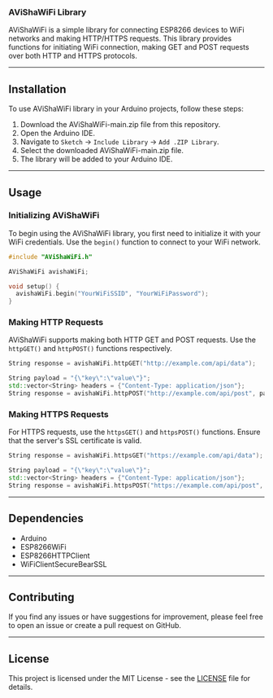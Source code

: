 
### AViShaWiFi Library

AViShaWiFi is a simple library for connecting ESP8266 devices to WiFi networks and making HTTP/HTTPS requests. This library provides functions for initiating WiFi connection, making GET and POST requests over both HTTP and HTTPS protocols.

---

## Installation

To use AViShaWiFi library in your Arduino projects, follow these steps:

1. Download the AViShaWiFi-main.zip file from this repository.
2. Open the Arduino IDE.
3. Navigate to `Sketch` -> `Include Library` -> `Add .ZIP Library`.
4. Select the downloaded AViShaWiFi-main.zip file.
5. The library will be added to your Arduino IDE.

---

## Usage

### Initializing AViShaWiFi

To begin using the AViShaWiFi library, you first need to initialize it with your WiFi credentials. Use the `begin()` function to connect to your WiFi network.

```cpp
#include "AViShaWiFi.h"

AViShaWiFi avishaWiFi;

void setup() {
  avishaWiFi.begin("YourWiFiSSID", "YourWiFiPassword");
}
```

### Making HTTP Requests

AViShaWiFi supports making both HTTP GET and POST requests. Use the `httpGET()` and `httpPOST()` functions respectively.

```cpp
String response = avishaWiFi.httpGET("http://example.com/api/data");
```

```cpp
String payload = "{\"key\":\"value\"}";
std::vector<String> headers = {"Content-Type: application/json"};
String response = avishaWiFi.httpPOST("http://example.com/api/post", payload, headers);
```

### Making HTTPS Requests

For HTTPS requests, use the `httpsGET()` and `httpsPOST()` functions. Ensure that the server's SSL certificate is valid.

```cpp
String response = avishaWiFi.httpsGET("https://example.com/api/data");
```

```cpp
String payload = "{\"key\":\"value\"}";
std::vector<String> headers = {"Content-Type: application/json"};
String response = avishaWiFi.httpsPOST("https://example.com/api/post", payload, headers);
```

---

## Dependencies

- Arduino
- ESP8266WiFi
- ESP8266HTTPClient
- WiFiClientSecureBearSSL

---

## Contributing

If you find any issues or have suggestions for improvement, please feel free to open an issue or create a pull request on GitHub.

---

## License

This project is licensed under the MIT License - see the [LICENSE](LICENSE) file for details.
```
